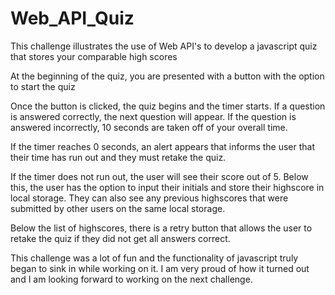 # Web_API_Quiz
This challenge illustrates the use of Web API's to develop a javascript quiz that stores your comparable high scores


At the beginning of the quiz, you are presented with a button with the option to start the quiz

Once the button is clicked, the quiz begins and the timer starts. If a question is answered correctly, the next question will appear.
If the question is answered incorrectly, 10 seconds are taken off of your overall time.

If the timer reaches 0 seconds, an alert appears that informs the user that their time has run out and they must retake the quiz.

If the timer does not run out, the user will see their score out of 5. Below this, the user has the option to input their initials and store their highscore in local storage. They can also see any previous highscores that were submitted by other users on the same local storage. 

Below the list of highscores, there is a retry button that allows the user to retake the quiz if they did not get all answers correct.


This challenge was a lot of fun and the functionality of javascript truly began to sink in while working on it. I am very proud of how it turned out and I am looking forward to working on the next challenge. 
